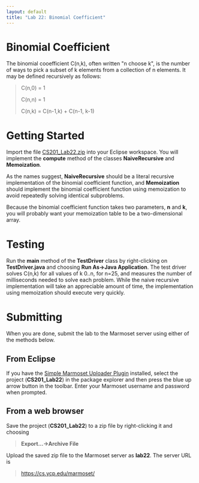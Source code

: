 ```yaml
---
layout: default
title: "Lab 22: Binomial Coefficient"
---
```


Binomial Coefficient
====================

The binomial cooefficient C(n,k), often written "n choose k", is the number of ways to pick a subset of k elements from a collection of n elements. It may be defined recursively as follows:

> C(n,0) = 1
>
> C(n,n) = 1
>
> C(n,k) = C(n-1,k) + C(n-1, k-1)

Getting Started
===============

Import the file [CS201\_Lab22.zip](CS201_Lab22.zip) into your Eclipse workspace. You will implement the **compute** method of the classes **NaiveRecursive** and **Memoization**.

As the names suggest, **NaiveRecursive** should be a literal recursive implementation of the binomial coefficient function, and **Memoization** should implement the binomial coefficient function using memoization to avoid repeatedly solving identical subproblems.

Because the binomial coefficient function takes two parameters, **n** and **k**, you will probably want your memoization table to be a two-dimensional array.

Testing
=======

Run the **main** method of the **TestDriver** class by right-clicking on **TestDriver.java** and choosing **Run As&rarr;Java Application**. The test driver solves C(n,k) for all values of k 0..n, for n=25, and measures the number of milliseconds needed to solve each problem. While the naive recursive implementation will take an appreciable amount of time, the implementation using memoization should execute very quickly.

Submitting
==========

When you are done, submit the lab to the Marmoset server using either of the methods below.

From Eclipse
------------

If you have the [Simple Marmoset Uploader Plugin](../resources.html) installed, select the project (**CS201\_Lab22**) in the package explorer and then press the blue up arrow button in the toolbar. Enter your Marmoset username and password when prompted.

From a web browser
------------------

Save the project (**CS201\_Lab22**) to a zip file by right-clicking it and choosing

> **Export...&rarr;Archive File**

Upload the saved zip file to the Marmoset server as **lab22**. The server URL is

> <https://cs.ycp.edu/marmoset/>

